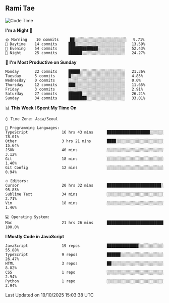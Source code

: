 ## Rami Tae

<!--START_SECTION:waka-->
![Code Time](http://img.shields.io/badge/Code%20Time-2%2C712%20hrs%202%20mins-blue)

**I'm a Night 🦉** 

```text
🌞 Morning    10 commits     ██░░░░░░░░░░░░░░░░░░░░░░░   9.71% 
🌆 Daytime    14 commits     ███░░░░░░░░░░░░░░░░░░░░░░   13.59% 
🌃 Evening    54 commits     █████████████░░░░░░░░░░░░   52.43% 
🌙 Night      25 commits     ██████░░░░░░░░░░░░░░░░░░░   24.27%

```
📅 **I'm Most Productive on Sunday** 

```text
Monday       22 commits     █████░░░░░░░░░░░░░░░░░░░░   21.36% 
Tuesday      5 commits      █░░░░░░░░░░░░░░░░░░░░░░░░   4.85% 
Wednesday    0 commits      ░░░░░░░░░░░░░░░░░░░░░░░░░   0.0% 
Thursday     12 commits     ███░░░░░░░░░░░░░░░░░░░░░░   11.65% 
Friday       3 commits      ░░░░░░░░░░░░░░░░░░░░░░░░░   2.91% 
Saturday     27 commits     ██████░░░░░░░░░░░░░░░░░░░   26.21% 
Sunday       34 commits     ████████░░░░░░░░░░░░░░░░░   33.01%

```


📊 **This Week I Spent My Time On** 

```text
⌚︎ Time Zone: Asia/Seoul

💬 Programming Languages: 
TypeScript               16 hrs 43 mins      ███████████████████░░░░░░   78.01% 
Other                    3 hrs 21 mins       ████░░░░░░░░░░░░░░░░░░░░░   15.64% 
JSON                     40 mins             ░░░░░░░░░░░░░░░░░░░░░░░░░   3.12% 
Git                      18 mins             ░░░░░░░░░░░░░░░░░░░░░░░░░   1.46% 
Git Config               12 mins             ░░░░░░░░░░░░░░░░░░░░░░░░░   0.94%

🔥 Editors: 
Cursor                   20 hrs 32 mins      ████████████████████████░   95.83% 
Sublime Text             34 mins             ░░░░░░░░░░░░░░░░░░░░░░░░░   2.71% 
Vim                      18 mins             ░░░░░░░░░░░░░░░░░░░░░░░░░   1.46%

💻 Operating System: 
Mac                      21 hrs 26 mins      █████████████████████████   100.0%

```

**I Mostly Code in JavaScript** 

```text
JavaScript               19 repos            ██████████████░░░░░░░░░░░   55.88% 
TypeScript               9 repos             ██████░░░░░░░░░░░░░░░░░░░   26.47% 
HTML                     3 repos             ██░░░░░░░░░░░░░░░░░░░░░░░   8.82% 
CSS                      1 repo              ░░░░░░░░░░░░░░░░░░░░░░░░░   2.94% 
Python                   1 repo              ░░░░░░░░░░░░░░░░░░░░░░░░░   2.94%

```



 Last Updated on 19/10/2025 15:03:38 UTC
<!--END_SECTION:waka-->
